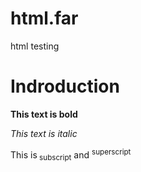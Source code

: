 # html.far
html testing
<!DOCTYPE html>
<html>
<body>

<h1>Indroduction</h1>
<p><b>This text is bold</b></p>
<p><i>This text is italic</i></p>
<p>This is<sub> subscript</sub> and <sup>superscript</sup></p>





</body>
</html>
